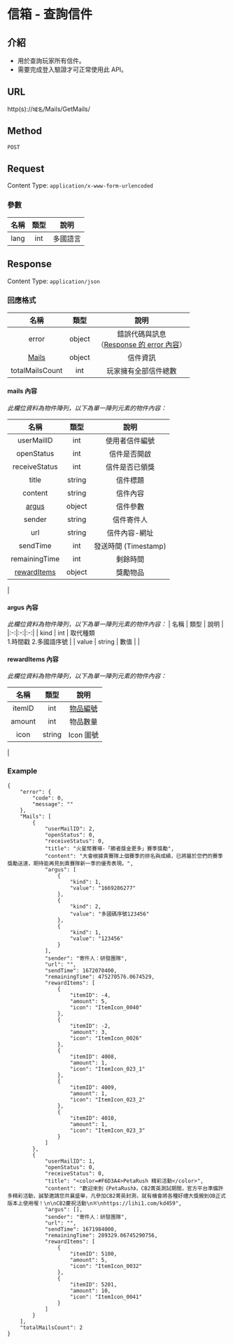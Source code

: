 # 信箱 - 查詢信件

## 介紹

- 用於查詢玩家所有信件。
- 需要完成登入驗證才可正常使用此 API。

## URL

http(s)://`域名`/Mails/GetMails/

## Method

`POST`

## Request

Content Type: `application/x-www-form-urlencoded`

### 參數
| 名稱 | 類型 | 說明 |
|:-:|:-:|:-:|
| lang | int | 多國語言 |
## Response

Content Type: `application/json`

### 回應格式

| 名稱 | 類型 | 說明 |
|:-:|:-:|:-:|
| error | object | 錯誤代碼與訊息<br>（[Response 的 error 內容](../response.md#error)） |
| [Mails](#mails) | object | 信件資訊 |
| totalMailsCount | int | 玩家擁有全部信件總數 |

#### <span id="mails">mails 內容</span>
_此欄位資料為物件陣列，以下為單一陣列元素的物件內容：_

| 名稱 | 類型 | 說明 |
|:-:|:-:|:-:|
| userMailID | int | 使用者信件編號 |
| openStatus | int | 信件是否開啟 |
| receiveStatus | int |信件是否已領獎 |
| title | string | 信件標題 |
| content | string | 信件內容 |
| [argus](#argus) | object | 信件參數 |
| sender | string | 信件寄件人 |
| url | string | 信件內容-網址 |
| sendTime | int | 發送時間 (Timestamp) |
| remainingTime | int | 剩餘時間 |
| [rewardItems](#rewardItems) | object| 獎勵物品|
|

#### <span id="argus">argus 內容</span>
_此欄位資料為物件陣列，以下為單一陣列元素的物件內容：_
| 名稱 | 類型 | 說明 |
|:-:|:-:|:-:|
| kind | int | 取代種類<br>1.時間戳 2.多國語序號 |
| value | string | 數值 |
|

#### <span id="rewardItems">rewardItems 內容</span>

_此欄位資料為物件陣列，以下為單一陣列元素的物件內容：_

| 名稱 | 類型 | 說明 |
|:-:|:-:|:-:|
| itemID | int | [物品編號](../codes/item.md#ItemID) |
| amount | int | 物品數量 |
| icon | string | Icon 圖號 |
|


### Example
	{
		"error": {
			"code": 0,
			"message": ""
		},
		"Mails": [
			{
				"userMailID": 2,
				"openStatus": 0,
				"receiveStatus": 0,
				"title": "火星幣賽場-「勝者獎金更多」賽季獎勵",
				"content": "大會根據貴賽隊上個賽季的排名與成績，已將屬於您們的賽季獎勵送達，期待能再見到貴賽隊新一季的優秀表現。",
				"argus": [
					{
						"kind": 1,
						"value": "1669286277"
					},
					{
						"kind": 2,
						"value": "多國碼序號123456"
					},
					{
						"kind": 1,
						"value": "123456"
					}
				],
				"sender": "寄件人：研發團隊",
				"url": "",
				"sendTime": 1672070400,
				"remainingTime": 475270576.0674529,
				"rewardItems": [
					{
						"itemID": -4,
						"amount": 5,
						"icon": "ItemIcon_0040"
					},
					{
						"itemID": -2,
						"amount": 3,
						"icon": "ItemIcon_0026"
					},
					{
						"itemID": 4008,
						"amount": 1,
						"icon": "ItemIcon_023_1"
					},
					{
						"itemID": 4009,
						"amount": 1,
						"icon": "ItemIcon_023_2"
					},
					{
						"itemID": 4010,
						"amount": 1,
						"icon": "ItemIcon_023_3"
					}
				]
			},
			{
				"userMailID": 1,
				"openStatus": 0,
				"receiveStatus": 0,
				"title": "<color=#F6D3A4>PetaRush 精彩活動</color>",
				"content": "歡迎來到《PetaRush》，CB2菁英測試期間，官方平台準備許多精彩活動，誠摯邀請您共襄盛舉，凡參加CB2菁英封測，就有機會將各種好禮大獎搬到OB正式版本上使用喔！\n\nCB2慶祝活動\n※\nhttps://lihi1.com/kd459",
				"argus": [],
				"sender": "寄件人：研發團隊",
				"url": "",
				"sendTime": 1671984000,
				"remainingTime": 289329.06745290756,
				"rewardItems": [
					{
						"itemID": 5100,
						"amount": 5,
						"icon": "ItemIcon_0032"
					},
					{
						"itemID": 5201,
						"amount": 10,
						"icon": "ItemIcon_0041"
					}
				]
			}
		],
		"totalMailsCount": 2
	}